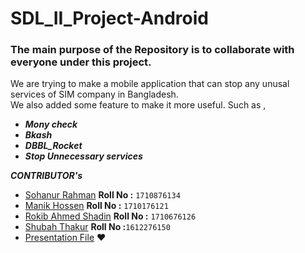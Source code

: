 # SDL_II_Project-Android
### The main purpose of the Repository is to collaborate with everyone under this project.
We are trying to make a mobile application that can stop any unusal services of SIM company in Bangladesh.  
We also added some feature to make it more useful. Such as ,
* **_Mony check_**
* **_Bkash_**
* **_DBBL_Rocket_**
* **_Stop Unnecessary services_**  

**_CONTRIBUTOR's_**<br /> 
- [Sohanur Rahman](https://github.com/SohanCSERU)       **Roll No :** `1710876134` <br />
- [Manik Hossen](https://github.com/rahathossenmanik)   **Roll No :** `1710176121` <br />
- [Rokib Ahmed Shadin](https://github.com/Rokib-ru-cse) **Roll No :** `1710676126` <br />
- [Shubah Thakur](https://github.com/shubahthakur46)    **Roll No :**`1612276150` <br />
- [Presentation File](https://github.com/SohanCSERU/SDL_II_Project-Android/blob/master/SDL_Lab_II.pptx)
:heart:
